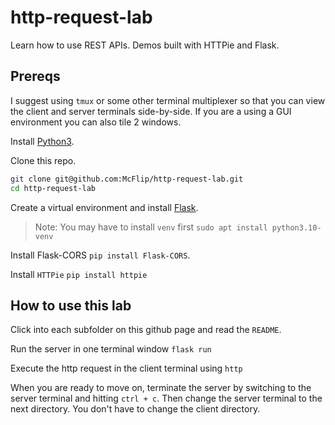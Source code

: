 # http-request-lab

Learn how to use REST APIs. Demos built with HTTPie and Flask.

## Prereqs

I suggest using `tmux` or some other terminal multiplexer so that you can view
the client and server terminals side-by-side.
If you are a using a GUI environment you can also tile 2 windows.

Install [Python3](https://www.python.org/downloads/).

Clone this repo.

```bash
git clone git@github.com:McFlip/http-request-lab.git
cd http-request-lab
```

Create a virtual environment and install [Flask](https://flask.palletsprojects.com/en/3.0.x/installation/).
>Note: You may have to install `venv` first `sudo apt install python3.10-venv`

Install Flask-CORS `pip install Flask-CORS`.

Install `HTTPie` `pip install httpie`

## How to use this lab

Click into each subfolder on this github page and read the `README`.

Run the server in one terminal window `flask run`

Execute the http request in the client terminal using `http`

When you are ready to move on, terminate the server by switching
to the server terminal and hitting `ctrl + c`.
Then change the server terminal to the next directory.
You don't have to change the client directory.
